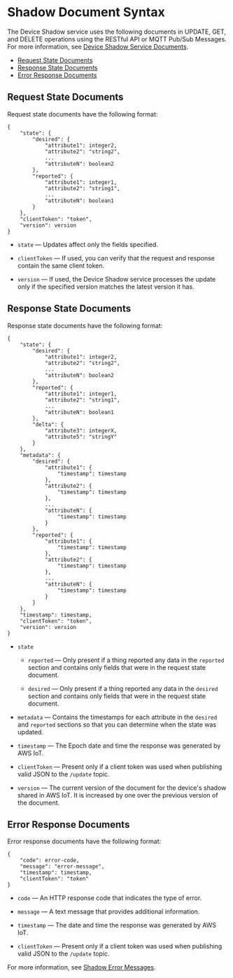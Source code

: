 # Shadow Document Syntax<a name="device-shadow-document-syntax"></a>

The Device Shadow service uses the following documents in UPDATE, GET, and DELETE operations using the RESTful API or MQTT Pub/Sub Messages\. For more information, see [Device Shadow Service Documents](device-shadow-document.md)\.


+ [Request State Documents](#device-shadow-example-request-json)
+ [Response State Documents](#device-shadow-example-response-json)
+ [Error Response Documents](#device-shadow-example-error-json)

## Request State Documents<a name="device-shadow-example-request-json"></a>

Request state documents have the following format:

```
{
    "state": {
        "desired": {
            "attribute1": integer2,
            "attribute2": "string2",
            ...
            "attributeN": boolean2
        },
        "reported": {
            "attribute1": integer1,
            "attribute2": "string1",
            ...
            "attributeN": boolean1
        }
    },
    "clientToken": "token",
    "version": version
}
```

+ `state` — Updates affect only the fields specified\.

+ `clientToken` — If used, you can verify that the request and response contain the same client token\.

+ `version` — If used, the Device Shadow service processes the update only if the specified version matches the latest version it has\.

## Response State Documents<a name="device-shadow-example-response-json"></a>

Response state documents have the following format:

```
{
    "state": {
        "desired": {
            "attribute1": integer2,
            "attribute2": "string2",
            ...
            "attributeN": boolean2
        },
        "reported": {
            "attribute1": integer1,
            "attribute2": "string1",
            ...
            "attributeN": boolean1
        },
        "delta": {
            "attribute3": integerX,
            "attribute5": "stringY"
        }
    },
    "metadata": {
        "desired": {
            "attribute1": {
                "timestamp": timestamp
            },
            "attribute2": {
                "timestamp": timestamp
            },
            ...
            "attributeN": {
                "timestamp": timestamp
            }
        },
        "reported": {
            "attribute1": {
                "timestamp": timestamp
            },
            "attribute2": {
                "timestamp": timestamp
            },
            ...
            "attributeN": {
                "timestamp": timestamp
            }
        }
    },
    "timestamp": timestamp,
    "clientToken": "token",
    "version": version
}
```

+ `state`

  + `reported` — Only present if a thing reported any data in the `reported` section and contains only fields that were in the request state document\.

  + `desired` — Only present if a thing reported any data in the `desired` section and contains only fields that were in the request state document\.

+ `metadata` — Contains the timestamps for each attribute in the `desired` and `reported` sections so that you can determine when the state was updated\.

+ `timestamp` — The Epoch date and time the response was generated by AWS IoT\.

+ `clientToken` — Present only if a client token was used when publishing valid JSON to the `/update` topic\.

+ `version` — The current version of the document for the device's shadow shared in AWS IoT\. It is increased by one over the previous version of the document\.

## Error Response Documents<a name="device-shadow-example-error-json"></a>

Error response documents have the following format:

```
{
    "code": error-code,
    "message": "error-message",
    "timestamp": timestamp,
    "clientToken": "token"
}
```

+ `code` — An HTTP response code that indicates the type of error\.

+ `message` — A text message that provides additional information\.

+ `timestamp` — The date and time the response was generated by AWS IoT\.

+ `clientToken` — Present only if a client token was used when publishing valid JSON to the `/update` topic\.

For more information, see [Shadow Error Messages](device-shadow-error-messages.md)\.